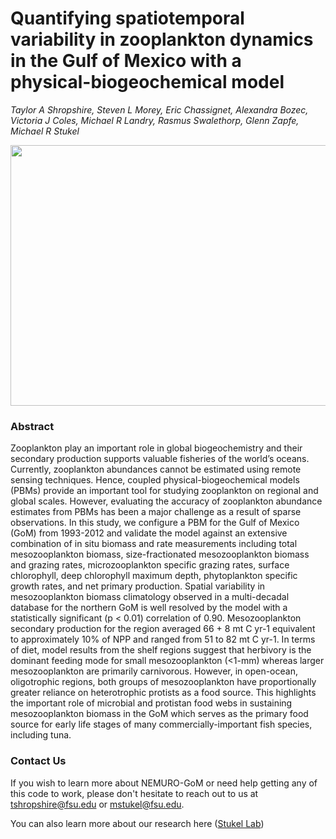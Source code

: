 # Quantifying spatiotemporal variability in zooplankton dynamics in the Gulf of Mexico with a physical-biogeochemical model

_Taylor A Shropshire, Steven L Morey, Eric Chassignet, Alexandra Bozec, Victoria J Coles, Michael R Landry, Rasmus Swalethorp, Glenn Zapfe, Michael R Stukel_

<p style="text-align: center;">
  <Test>
</p>

<p align="center">
  <img width="600" height="417" src="Figures/1993_simulated_surf_chl.gif">
</p>

### Abstract
 Zooplankton play an important role in global biogeochemistry and their secondary production supports valuable fisheries of the world’s oceans. Currently, zooplankton abundances cannot be estimated using remote sensing techniques. Hence, coupled physical-biogeochemical models (PBMs) provide an important tool for studying zooplankton on regional and global scales. However, evaluating the accuracy of zooplankton abundance estimates from PBMs has been a major challenge as a result of sparse observations. In this study, we configure a PBM for the Gulf of Mexico (GoM) from 1993-2012 and validate the model against an extensive combination of in situ biomass and rate measurements including total mesozooplankton biomass, size-fractionated mesozooplankton biomass and grazing rates, microzooplankton specific grazing rates, surface chlorophyll, deep chlorophyll maximum depth, phytoplankton specific growth rates, and net primary production. Spatial variability in mesozooplankton biomass climatology observed in a multi-decadal database for the northern GoM is well resolved by the model with a statistically significant (p < 0.01) correlation of 0.90.  Mesozooplankton secondary production for the region averaged 66 + 8 mt C yr-1 equivalent to approximately 10% of NPP and ranged from 51 to 82 mt C yr-1. In terms of diet, model results from the shelf regions suggest that herbivory is the dominant feeding mode for small mesozooplankton (<1-mm) whereas larger mesozooplankton are primarily carnivorous.  However, in open-ocean, oligotrophic regions, both groups of mesozooplankton have proportionally greater reliance on heterotrophic protists as a food source.  This highlights the important role of microbial and protistan food webs in sustaining mesozooplankton biomass in the GoM which serves as the primary food source for early life stages of many commercially-important fish species, including tuna.

### Contact Us
If you wish to learn more about NEMURO-GoM or need help getting any of this code to work, please don't hesitate to reach out to us at tshropshire@fsu.edu or mstukel@fsu.edu. 

You can also learn more about our research here ([Stukel Lab](<http://myweb.fsu.edu/mstukel/>)) 
